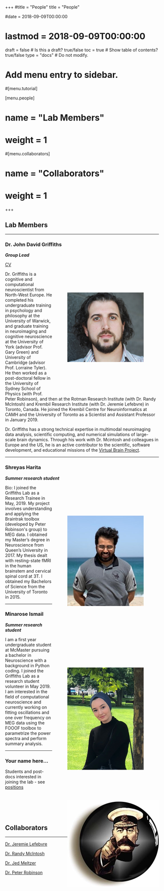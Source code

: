 +++
#title = "People"
title = "People"

#date = 2018-09-09T00:00:00
# lastmod = 2018-09-09T00:00:00

draft = false  # Is this a draft? true/false
toc = true  # Show table of contents? true/false
type = "docs"  # Do not modify.

# Add menu entry to sidebar.
#[menu.tutorial]

[menu.people]

#  name = "Lab Members"
#  weight = 1

#[menu.collaborators]
#  name = "Collaborators"
#  weight = 1


+++

## Lab Members 


---

### Dr. John David Griffiths    
***Group Lead***

<div align="right"> <img src="/img/JG_KrembilPhoto2_cropped.jpg" style="margin:100px 50px 100px 50px" align="right" width="250" /> </div>  

[CV](/files/JG_CV.pdf)  

Dr. Griffiths is a cognitive and computational neuroscientist from North-West Europe. He completed his undergraduate training in psychology and philosophy at the University of Warwick, and graduate training in neuroimaging and cognitive neuroscience at the University of York (advisor Prof. Gary Green) and University of Cambridge (advisor Prof. Lorraine Tyler). He then worked as a post-doctoral fellow in the University of Sydney School of Physics (with Prof. Peter Robinson), and then at the Rotman Research Institute (with Dr. Randy McIntosh) and Krembil Research Institute (with Dr. Jeremie Lefebvre) in Toronto, Canada. He joined the Krembil Centre for Neuroinformatics at CAMH and the University of Toronto as a Scientist and Assistant Professor in January 2019. 

Dr. Griffiths has a strong technical expertise in multimodal neuroimaging data analysis, scientific computing, and numerical simulations of large-scale brain dynamics. Through his work with Dr. Mcintosh and colleagues in Europe and the US, he is an active contributor to the scientific, software development, and educational missions of the [Virtual Brain Project](https://www.thevirtualbrain.org/tvb/zwei).


---


### Shreyas Harita
***Summer research student***

<div align="right"> <img src="/img/shreyas_photo.jpg" style="margin:100px 50px 100px 50px" align="right" width="250" /> </div>


Bio: I joined the Griffiths Lab as a Research Trainee in May, 2019. My project involves understanding and applying the Braintrak toolbox (developed by Peter Robinson's group) to MEG data. I obtained my Master’s degree in Neuroscience from Queen’s University in 2017. My thesis dealt with resting-state fMRI in the human brainstem and cervical spinal cord at 3T. I obtained my Bachelors of Science from the University of Toronto in 2015.



---


### Minarose Ismail
***Summer research student***

<div align="right"> <img src="/img/minarose_photo.jpg" style="margin:100px 50px 100px 50px" align="right" width="250" /> </div>

I am a first year undergraduate student at McMaster pursuing a bachelor in Neuroscience with a background in Python coding. I joined the Griffiths Lab as a research student volunteer in May 2019. I am interested in the field of computational neuroscience and currently working on fitting oscillations and one over frequency on MEG data using the FOOOF toolbox to parametrize the power spectra and perform summary analysis.


---

<img src="/img/KitchenerYou.jpg" align="right" margin="15px 15px 15px 15px" width="300" />

### Your name here...  

Students and post-docs interested in joining the lab - see [positions](/positions)


<br>
<br>
<br>
<br>


## Collaborators

---


[Dr. Jeremie Lefebvre](https://sites.google.com/site/lefebvresynclab)

[Dr. Randy McIntosh](https://www.armcintosh.com/home)

[Dr. Jed Meltzer](http://research.baycrest.org/jmeltzer)

[Dr. Peter Robinson](https://sydney.edu.au/science/our-research/research-areas/physics/brain-dynamics.html)




